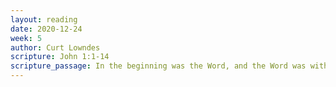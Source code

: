 ```yaml
---
layout: reading
date: 2020-12-24
week: 5
author: Curt Lowndes
scripture: John 1:1-14
scripture_passage: In the beginning was the Word, and the Word was with God, and the Word was God. He was with God in the beginning. Through him all things were made&#59; without him nothing was made that has been made. In him was life, and that life was the light of all mankind. The light shines in the darkness, and the darkness has not overcome it. <br> <br> There was a man sent from God whose name was John. He came as a witness to testify concerning that light, so that through him all might believe. He himself was not the light&#59; he came only as a witness to the light. <br> <br> The true light that gives light to everyone was coming into the world. He was in the world, and though the world was made through him, the world did not recognize him. He came to that which was his own, but his own did not receive him. Yet to all who did receive him, to those who believed in his name, he gave the right to become children of God—children born not of natural descent, nor of human decision or a husband’s will, but born of God. <br> <br> The Word became flesh and made his dwelling among us. We have seen his glory, the glory of the one and only Son, who came from the Father, full of grace and truth.
---
```


